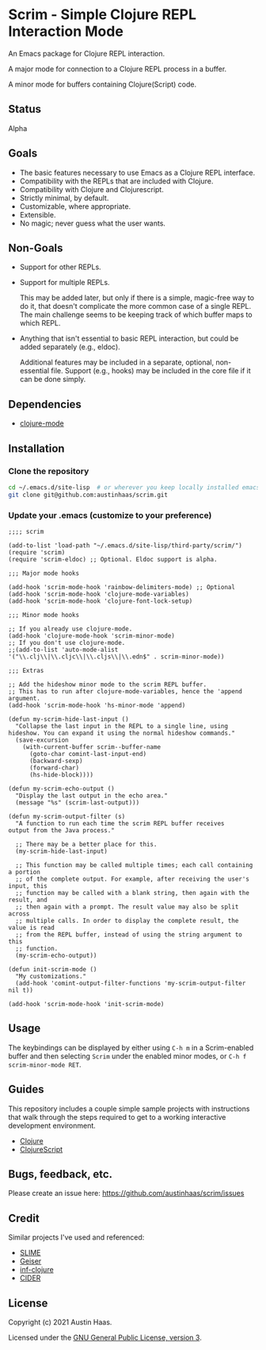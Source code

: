 # Scrim - Simple Clojure REPL Interaction Mode

An Emacs package for Clojure REPL interaction.

A major mode for connection to a Clojure REPL process in a buffer.

A minor mode for buffers containing Clojure(Script) code.

## Status

Alpha

## Goals

* The basic features necessary to use Emacs as a Clojure REPL interface.
* Compatibility with the REPLs that are included with Clojure.
* Compatibility with Clojure and Clojurescript.
* Strictly minimal, by default.
* Customizable, where appropriate.
* Extensible.
* No magic; never guess what the user wants.

## Non-Goals

* Support for other REPLs.
* Support for multiple REPLs.

  This may be added later, but only if there is a simple, magic-free way to do it, that doesn't complicate the more common case of a single REPL. The main challenge seems to be keeping track of which buffer maps to which REPL.

* Anything that isn't essential to basic REPL interaction, but could be added separately (e.g., eldoc).

  Additional features may be included in a separate, optional, non-essential file. Support (e.g., hooks) may be included in the core file if it can be done simply.

## Dependencies

* [clojure-mode](https://github.com/clojure-emacs/clojure-mode/)

## Installation

### Clone the repository

```sh
cd ~/.emacs.d/site-lisp  # or wherever you keep locally installed emacs packages
git clone git@github.com:austinhaas/scrim.git
```
### Update your .emacs (customize to your preference)

```
;;;; scrim

(add-to-list 'load-path "~/.emacs.d/site-lisp/third-party/scrim/")
(require 'scrim)
(require 'scrim-eldoc) ;; Optional. Eldoc support is alpha.

;;; Major mode hooks

(add-hook 'scrim-mode-hook 'rainbow-delimiters-mode) ;; Optional
(add-hook 'scrim-mode-hook 'clojure-mode-variables)
(add-hook 'scrim-mode-hook 'clojure-font-lock-setup)

;;; Minor mode hooks

;; If you already use clojure-mode.
(add-hook 'clojure-mode-hook 'scrim-minor-mode)
;; If you don't use clojure-mode.
;;(add-to-list 'auto-mode-alist '("\\.clj\\|\\.cljc\\|\\.cljs\\|\\.edn$" . scrim-minor-mode))

;;; Extras

;; Add the hideshow minor mode to the scrim REPL buffer.
;; This has to run after clojure-mode-variables, hence the 'append argument.
(add-hook 'scrim-mode-hook 'hs-minor-mode 'append)

(defun my-scrim-hide-last-input ()
  "Collapse the last input in the REPL to a single line, using
hideshow. You can expand it using the normal hideshow commands."
  (save-excursion
    (with-current-buffer scrim--buffer-name
      (goto-char comint-last-input-end)
      (backward-sexp)
      (forward-char)
      (hs-hide-block))))

(defun my-scrim-echo-output ()
  "Display the last output in the echo area."
  (message "%s" (scrim-last-output)))

(defun my-scrim-output-filter (s)
  "A function to run each time the scrim REPL buffer receives
output from the Java process."

  ;; There may be a better place for this.
  (my-scrim-hide-last-input)

  ;; This function may be called multiple times; each call containing a portion
  ;; of the complete output. For example, after receiving the user's input, this
  ;; function may be called with a blank string, then again with the result, and
  ;; then again with a prompt. The result value may also be split across
  ;; multiple calls. In order to display the complete result, the value is read
  ;; from the REPL buffer, instead of using the string argument to this
  ;; function.
  (my-scrim-echo-output))

(defun init-scrim-mode ()
  "My customizations."
  (add-hook 'comint-output-filter-functions 'my-scrim-output-filter nil t))

(add-hook 'scrim-mode-hook 'init-scrim-mode)
```
## Usage

The keybindings can be displayed by either using `C-h m` in a Scrim-enabled buffer and then
selecting `Scrim` under the enabled minor modes, or `C-h f scrim-minor-mode RET`.

## Guides

This repository includes a couple simple sample projects with instructions that walk through the
steps required to get to a working interactive development environment.

* [Clojure](clj-demo)
* [ClojureScript](cljs-demo)

## Bugs, feedback, etc.

Please create an issue here: https://github.com/austinhaas/scrim/issues

## Credit

Similar projects I've used and referenced:

* [SLIME](https://common-lisp.net/project/slime/)
* [Geiser](http://www.nongnu.org/geiser/)
* [inf-clojure](https://github.com/clojure-emacs/inf-clojure)
* [CIDER](https://github.com/clojure-emacs/cider)

## License

Copyright (c) 2021 Austin Haas.

Licensed under the [GNU General Public License, version 3](COPYING).

